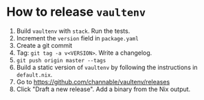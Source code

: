 # How to release `vaultenv`

 1. Build `vaultenv` with `stack`. Run the tests.
 1. Increment the `version` field in `package.yaml`
 1. Create a git commit
 1. Tag: `git tag -a v<VERSION>`. Write a changelog.
 1. `git push origin master --tags`
 1. Build a static version of `vaultenv` by following the instructions in
    `default.nix`.
 1. Go to https://github.com/channable/vaultenv/releases
 1. Click "Draft a new release". Add a binary from the Nix output.
